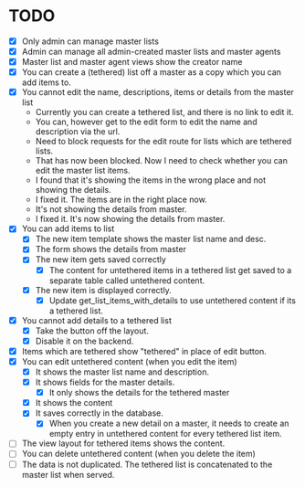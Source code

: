 # TODO

- [x] Only admin can manage master lists
- [x] Admin can manage all admin-created master lists and master agents
- [x] Master list and master agent views show the creator name
- [x] You can create a (tethered) list off a master as a copy which you can add items to.
- [x] You cannot edit the name, descriptions, items or details from the master list
    - Currently you can create a tethered list, and there is no link to edit it.
    - You can, however get to the edit form to edit the name and description via the url.
    - Need to block requests for the edit route for lists which are tethered lists.
    - That has now been blocked. Now I need to check whether you can edit the master list items.
    - I found that it's showing the items in the wrong place and not showing the details.
    - I fixed it. The items are in the right place now.
    - It's not showing the details from master.
    - I fixed it. It's now showing the details from master.
- [x] You can add items to list
    - [x] The new item template shows the master list name and desc.
    - [x] The form shows the details from master
    - [x] The new item gets saved correctly
        - [x] The content for untethered items in a tethered list get saved to a separate table called untethered content.
    - [x] The new item is displayed correctly.
        - [x] Update get_list_items_with_details to use untethered content if its a tethered list.
- [x] You cannot add details to a tethered list
    - [x] Take the button off the layout.
    - [x] Disable it on the backend.
- [x] Items which are tethered show "tethered" in place of edit button.    
- [x] You can edit untethered content (when you edit the item)
    - [x] It shows the master list name and description.
    - [x] It shows fields for the master details.
        - [x] It only shows the details for the tethered master
    - [x] It shows the content
    - [x] It saves correctly in the database.
        - [x] When you create a new detail on a master, it needs to create an empty entry in untethered content for every tethered list item.
- [ ] The view layout for tethered items shows the content.
- [ ] You can delete untethered content (when you delete the item)
- [ ] The data is not duplicated. The tethered list is concatenated to the master list when served.
